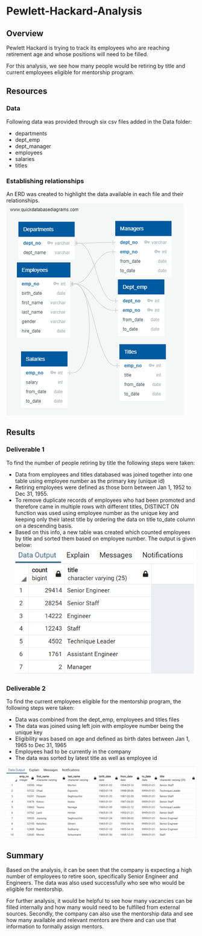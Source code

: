 # Pewlett-Hackard-Analysis


## Overview 
Pewlett Hackard is trying to track its employees who are reaching retirement age and whose positions will need to be filled. 

For this analysis, we see how many people would be retiring by title and current employees eligible for mentorship program. 

## Resources
### Data 
Following data was provided through six csv files added in the Data folder: 

- departments 
- dept_emp 
- dept_manager 
- employees 
- salaries 
- titles 

### Establishing relationships 
An ERD was created to highlight the data available in each file and their relationships. 
![](https://github.com/madihajaved/Pewlett-Hackard-Analysis/blob/main/EmployeeDB.png)

## Results 
### Deliverable 1
To find the number of people retiring by title the following steps were taken: 
- Data from employees and titles databased was joined together into one table using employee number as the primary key (unique id)
- Retiring employees were defined as those born between Jan 1, 1952 to Dec 31, 1955. 
- To remove duplicate records of employees who had been promoted and therefore came in multiple rows with different titles, DISTINCT ON function was used using employee number as the unique key and keeping only their latest title by ordering the data on title to_date column on a descending basis. 
- Based on this info, a new table was created which counted employees by title and sorted them based on employee number. The output is given below: 
![](https://github.com/madihajaved/Pewlett-Hackard-Analysis/blob/main/Employees_retiring_by_title.png)
 
### Deliverable 2
To find the current employees eligible for the mentorship program, the following steps were taken: 
- Data was combined from the dept_emp, employees and titles files 
- The data was joined using left join with employee number being the unique key 
- Eligibility was based on age and defined as birth dates between Jan 1, 1965 to Dec 31, 1965
- Employees had to be currently in the company 
- The data was sorted by latest title as well as employee id

![](https://github.com/madihajaved/Pewlett-Hackard-Analysis/blob/main/Mentorship_eligibility.png)

## Summary 
Based on the analysis, it can be seen that the company is expecting a high number of employees to retire soon, specifically Senior Engineer and Engineers. The data was also used successfully who see who would be eligible for mentorship. 

For further analysis, it would be helpful to see how many vacancies can be filled internally and how many would need to be fulfilled from external sources. Secondly, the company can also use the mentorship data and see how many available and relevant mentors are there and can use that information to formally assign mentors. 